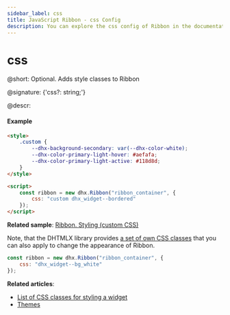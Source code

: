 ```yaml
---
sidebar_label: css
title: JavaScript Ribbon - css Config 
description: You can explore the css config of Ribbon in the documentation of the DHTMLX JavaScript UI library. Browse developer guides and API reference, try out code examples and live demos, and download a free 30-day evaluation version of DHTMLX Suite.
---
```


# css

@short: Optional. Adds style classes to Ribbon

@signature: {'css?: string;'}

@descr:
#### Example

~~~html
<style>
    .custom {
        --dhx-background-secondary: var(--dhx-color-white);
        --dhx-color-primary-light-hover: #aefafa;
        --dhx-color-primary-light-active: #118d8d;
    }
</style>

<script>
    const ribbon = new dhx.Ribbon("ribbon_container", {
        css: "custom dhx_widget--bordered"
    });
</script>
~~~

**Related sample**: [Ribbon. Styling (custom CSS)](https://snippet.dhtmlx.com/9ckg47ro)

Note, that the DHTMLX library provides [a set of own CSS classes](helpers/base_elements.md#list-of-css-classes-for-styling-a-widget) that you can also apply to change the appearance of Ribbon.

~~~js
const ribbon = new dhx.Ribbon("ribbon_container", {
    css: "dhx_widget--bg_white"
});
~~~

**Related articles**: 
- [List of CSS classes for styling a widget](helpers/base_elements.md#list-of-css-classes-for-styling-a-widget)
- [Themes](themes.md)